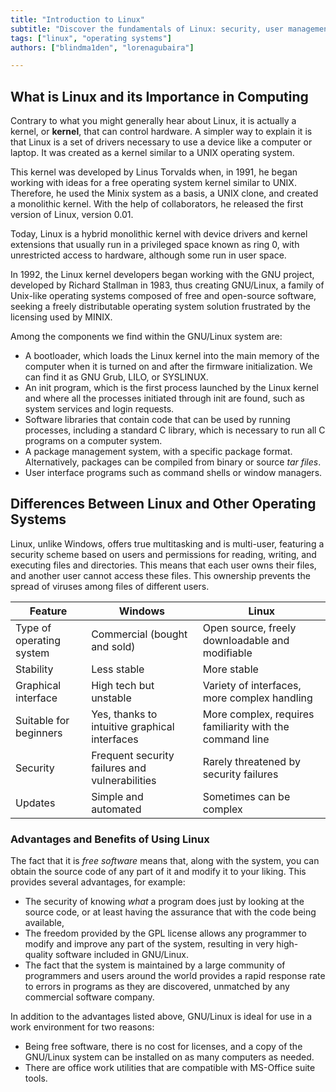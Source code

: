 ```yaml
---
title: "Introduction to Linux"
subtitle: "Discover the fundamentals of Linux: security, user management, robust passwords, and firewalls. Learn how to protect your system and more."
tags: ["linux", "operating systems"]
authors: ["blindma1den", "lorenagubaira"]

---
```


## What is Linux and its Importance in Computing

Contrary to what you might generally hear about Linux, it is actually a kernel, or **kernel**, that can control hardware. A simpler way to explain it is that Linux is a set of drivers necessary to use a device like a computer or laptop. It was created as a kernel similar to a UNIX operating system.

This kernel was developed by Linus Torvalds when, in 1991, he began working with ideas for a free operating system kernel similar to UNIX. Therefore, he used the Minix system as a basis, a UNIX clone, and created a monolithic kernel. With the help of collaborators, he released the first version of Linux, version 0.01.

Today, Linux is a hybrid monolithic kernel with device drivers and kernel extensions that usually run in a privileged space known as ring 0, with unrestricted access to hardware, although some run in user space.

In 1992, the Linux kernel developers began working with the GNU project, developed by Richard Stallman in 1983, thus creating GNU/Linux, a family of Unix-like operating systems composed of free and open-source software, seeking a freely distributable operating system solution frustrated by the licensing used by MINIX.

Among the components we find within the GNU/Linux system are:

- A bootloader, which loads the Linux kernel into the main memory of the computer when it is turned on and after the firmware initialization. We can find it as GNU Grub, LILO, or SYSLINUX.
- An init program, which is the first process launched by the Linux kernel and where all the processes initiated through init are found, such as system services and login requests.
- Software libraries that contain code that can be used by running processes, including a standard C library, which is necessary to run all C programs on a computer system.
- A package management system, with a specific package format. Alternatively, packages can be compiled from binary or source *tar files*.
- User interface programs such as command shells or window managers.

## Differences Between Linux and Other Operating Systems

Linux, unlike Windows, offers true multitasking and is multi-user, featuring a security scheme based on users and permissions for reading, writing, and executing files and directories. This means that each user owns their files, and another user cannot access these files. This ownership prevents the spread of viruses among files of different users.

| Feature | Windows | Linux |
| --- | --- | --- |
| Type of operating system | Commercial (bought and sold) | Open source, freely downloadable and modifiable |
| Stability | Less stable | More stable |
| Graphical interface | High tech but unstable | Variety of interfaces, more complex handling |
| Suitable for beginners | Yes, thanks to intuitive graphical interfaces | More complex, requires familiarity with the command line |
| Security | Frequent security failures and vulnerabilities | Rarely threatened by security failures |
| Updates | Simple and automated | Sometimes can be complex |

### Advantages and Benefits of Using Linux

The fact that it is *free software* means that, along with the system, you can obtain the source code of any part of it and modify it to your liking. This provides several advantages, for example:

- The security of knowing *what* a program does just by looking at the source code, or at least having the assurance that with the code being available,
- The freedom provided by the GPL license allows any programmer to modify and improve any part of the system, resulting in very high-quality software included in GNU/Linux.
- The fact that the system is maintained by a large community of programmers and users around the world provides a rapid response rate to errors in programs as they are discovered, unmatched by any commercial software company.

In addition to the advantages listed above, GNU/Linux is ideal for use in a work environment for two reasons:

- Being free software, there is no cost for licenses, and a copy of the GNU/Linux system can be installed on as many computers as needed.
- There are office work utilities that are compatible with MS-Office suite tools.

